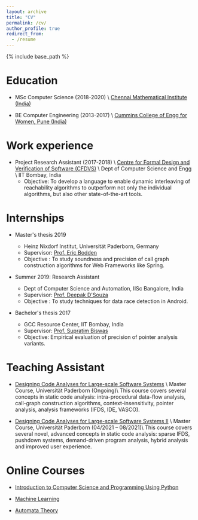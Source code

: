 ```yaml
---
layout: archive
title: "CV"
permalink: /cv/
author_profile: true
redirect_from:
  - /resume
---
```


{% include base_path %}

**Education**
======
*  MSc Computer Science (2018-2020) \\
[Chennai Mathematical Institute (India)](https://www.cmi.ac.in/)

* BE Computer Engineering (2013-2017) \\
[Cummins College of Engg for Women, Pune (India)](https://www.cumminscollege.org/)

 **Work experience**
======
* Project Research Assistant (2017-2018) \\
[Centre for Formal Design and Verification of Software (CFDVS)](http://www.cfdvs.iitb.ac.in/) \\
Dept of Computer Science and Engg \\
IIT Bombay, India 
  * Objective: To develop a language to enable dynamic interleaving of reachability algorithms to outperform not only the individual algorithms, but also other state-of-the-art tools.

**Internships**
======
* Master's thesis 2019
  * Heinz Nixdorf Institut, Universität Paderborn, Germany
  * Supervisor: [Prof. Eric Bodden](https://www.bodden.de/)
  * Objective : To study soundness and precision of call graph construction algorithms for Web Frameworks like Spring.

* Summer 2019: Research Assistant
  * Dept of Computer Science and Automation, IISc Bangalore, India 
  * Supervisor: [Prof. Deepak D'Souza](https://www.csa.iisc.ac.in/~deepakd/)
  * Objective : To study techniques for data race detection in Android.

* Bachelor's thesis 2017 
  * GCC Resource Center, IIT Bombay, India
  * Supervisor: [Prof. Supratim Biswas](https://www.cse.iitb.ac.in/~sb/)
  * Objective: Empirical evaluation of precision of pointer analysis variants.
 
**Teaching Assistant**
======
*  [Designing Code Analyses for Large-scale Software Systems](https://www.hni.uni-paderborn.de/sse/lehre/deca/) \\
Master Course, Universität Paderborn (Ongoing)\\
This course covers several concepts in static code analysis: intra-procedural data-flow analysis, call-graph construction algorithms, context-insensitivity, pointer analysis, analysis frameworks (IFDS, IDE, VASCO).

* [Designing Code Analyses for Large-scale Software Systems II](https://www.hni.uni-paderborn.de/sse/lehre/deca2/) \\
  Master Course, Universität Paderborn (04/2021 – 08/2021)\\
This course covers several novel, advanced concepts in static code analysis: sparse IFDS, pushdown systems, demand-driven program analysis, hybrid analysis and improved user experience.

**Online Courses**
======
* [Introduction to Computer Science and Programming Using Python](https://www.edx.org/course/introduction-to-computer-science-and-programming-7) 

* [Machine Learning](https://www.coursera.org/learn/machine-learning)

* [Automata Theory](https://online.stanford.edu/courses/soe-ycsautomata-automata-theory)

